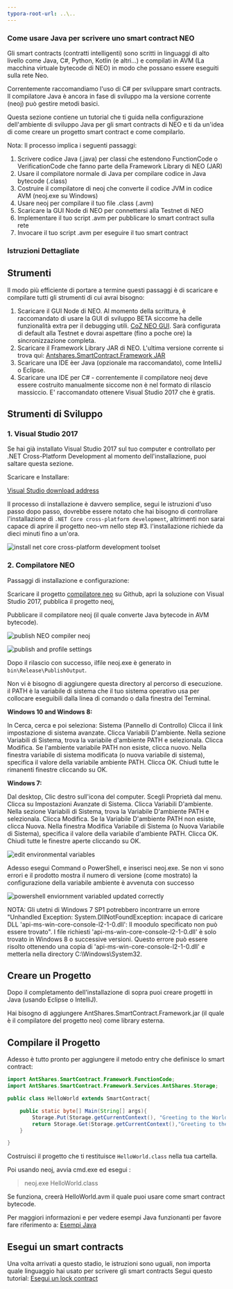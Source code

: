```yaml
---
typora-root-url: ..\..
---
```


### Come usare Java per scrivere uno smart contract NEO

Gli smart contracts (contratti intelligenti) sono scritti in linguaggi di alto livello come Java, C#, Python, Kotlin (e altri...) e compilati in AVM (La macchina virtuale bytecode di NEO) in modo che possano essere eseguiti sulla rete Neo. 

Correntemente raccomandiamo l'uso di C# per sviluppare smart contracts. Il compilatore Java è ancora in fase di sviluppo ma la versione corrente (neoj) può gestire metodi basici.

Questa sezione contiene un tutorial che ti guida nella configurazione dell'ambiente di sviluppo Java per gli smart contracts di NEO e ti da un'idea di ​​come creare un progetto smart contract e come compilarlo.

Nota: Il processo implica i seguenti passaggi:
1. Scrivere codice Java (.java) per classi che estendono FunctionCode o VerificationCode che fanno parte della Framework Library di NEO (JAR)
2. Usare il compilatore normale di Java per compilare codice in Java bytecode (.class)
3. Costruire il compilatore di neoj che converte il codice JVM in codice AVM (neoj.exe su Windows)
4. Usare neoj per compilare il tuo file .class (.avm)
5. Scaricare la GUI Node di NEO per connettersi alla Testnet di NEO
6. Implementare il tuo script .avm per pubblicare lo smart contract sulla rete
7. Invocare il tuo script .avm per eseguire il tuo smart contract

### Istruzioni Dettagliate

## Strumenti

Il modo più efficiente di portare a termine questi passaggi è di scaricare e compilare tutti gli strumenti di cui avrai bisogno:

1. Scaricare il GUI Node di NEO. Al momento della scrittura, è raccomandato di usare la GUI di sviluppo BETA siccome ha delle funzionalità extra per il debugging utili. [CoZ NEO GUI](https://github.com/CityOfZion/neo-gui-developer). Sarà configurata di default alla Testnet e dovrai aspettare (fino a poche ore) la sincronizzazione completa.
2. Scaricare il Framework Library JAR di NEO. L'ultima versione corrente si trova qui: [Antshares.SmartContract.Framework JAR](https://github.com/CityOfZion/neo-java-sdk/blob/master/target/org.neo.smartcontract.framework.jar)
3. Scaricare una IDE èer Java (opzionale ma raccomandato), come IntelliJ o Eclipse.
4. Scaricare una IDE per C# - correntemente il compilatore neoj deve essere costruito manualmente siccome non è nel formato di rilascio massiccio. E' raccomandato ottenere Visual Studio 2017 che è gratis.

## Strumenti di Sviluppo

### 1. Visual Studio 2017

Se hai già installato Visual Studio 2017 sul tuo computer e controllato per .NET Cross-Platform Development al momento dell'installazione, puoi saltare questa sezione.

Scaricare e Installare:

[Visual Studio download address](https://www.visualstudio.com/products/visual-studio-community-vs)

Il processo di installazione è davvero semplice, segui le istruzioni d'uso passo dopo passo, dovrebbe essere notato che hai bisogno di controllare l'installazione di `.NET Core cross-platform development`, altrimenti non sarai capace di aprire il progetto neo-vm nello step #3. l'installazione richiede da dieci minuti fino a un'ora.

![install net core cross-platform development toolset](/assets/install_core_cross_platform_development_toolset.png)

### 2. Compilatore NEO

Passaggi di installazione e configurazione:

Scaricare il progetto [compilatore neo](https://github.com/neo-project/neo-compiler) su Github, apri la soluzione con Visual Studio 2017, pubblica il progetto neoj,

Pubblicare il compilatore neoj (il quale converte Java bytecode in AVM bytecode).

![publish NEO compiler neoj](/assets/publish_neo_compiler_neoj.png)

![publish and profile settings](/assets/publish_and_profile_settings.png)

Dopo il rilascio con successo, ilfile neoj.exe è generato in `bin\Release\PublishOutput`.

Non vi è bisogno di aggiungere questa directory al percorso di esecuzione. il PATH è la variabile di sistema che il tuo sistema operativo usa per collocare eseguibili dalla linea di comando o dalla finestra del Terminal.

**Windows 10 and Windows 8:**

  In Cerca, cerca e poi seleziona: Sistema (Pannello di Controllo)
  Clicca il link impostazione di sistema avanzate.
  Clicca Variabili D'ambiente. Nella sezione Variabili di Sistema, trova la variabile d'ambiente PATH e selezionala. Clicca Modifica. Se l'ambiente variabile PATH non esiste, clicca nuovo.
  Nella finestra variabile di sistema modificata (o nuova variabile di sistema), specifica il valore della variabile ambiente PATH. Clicca OK. Chiudi tutte le rimanenti finestre cliccando su OK.

**Windows 7:**

  Dal desktop, Clic destro sull'icona del computer.
  Scegli Proprietà dal menu.
  Clicca su Impostazioni Avanzate di Sistema.
  Clicca Variabili D'ambiente. Nella sezione Variabili di Sistema, trova la Variabile D'ambiente PATH e selezionala. Clicca Modifica. Se la Variabile D'ambiente PATH non esiste, clicca Nuova. 
  Nella finestra Modifica Variabile di Sistema (o Nuova Variabile di Sistema), specifica il valore della variabile d'ambiente PATH. Clicca OK. Chiudi tutte le finestre aperte cliccando su OK.

![edit environmental variables](/assets/edit_environmental_variables.png)

Adesso esegui Command o PowerShell, e inserisci neoj.exe. Se non vi sono errori e il prodotto mostra il numero di versione (come mostrato) la configurazione della variabile ambiente è avvenuta con successo

![powershell enviornment variabled updated correctly](/assets/powershell_enviornment_variabled_updated_correctly.png)

NOTA: Gli utetni di Windows 7 SP1 potrebbero incontrarre un errore "Unhandled Exception: System.DllNotFoundException: incapace di caricare DLL 'api-ms-win-core-console-l2-1-0.dll': Il moodulo specificato non può essere trovato". I file richiesti 'api-ms-win-core-console-l2-1-0.dll' è solo trovato in Windows 8 o successive versioni. Questo errore può essere risolto ottenendo una copia di 'api-ms-win-core-console-l2-1-0.dll' e metterla nella directory C:\Windows\System32.

## Creare un Progetto

Dopo il completamento dell'installazione di sopra puoi creare progetti in Java (usando Eclipse o IntelliJ).

Hai bisogno di aggiungere AntShares.SmartContract.Framework.jar (il quale è  il compilatore del progetto neo) come library esterna.


## Compilare il Progetto

Adesso è tutto pronto per aggiungere il metodo entry che definisce lo smart contract:

```Java
import AntShares.SmartContract.Framework.FunctionCode;
import AntShares.SmartContract.Framework.Services.AntShares.Storage;

public class HelloWorld extends SmartContract{

    public static byte[] Main(String[] args){
        Storage.Put(Storage.getCurrentContext(), "Greeting to the World", "Hello World!");
        return Storage.Get(Storage.getCurrentContext(),"Greeting to the World");
    }

}
```

Costruisci il progetto che ti restituisce `HelloWorld.class` nella tua cartella.

Poi usando neoj, avvia cmd.exe ed esegui :
> neoj.exe HelloWorld.class

Se funziona, creerà HelloWorld.avm il quale puoi usare come smart contract bytecode.

Per maggiori informazioni e per vedere esempi Java funzionanti per favore fare riferimento a: [Esempi Java](https://github.com/neo-project/examples-java)

## Esegui un smart contracts

Una volta arrivati a questo stadio, le istruzioni sono uguali, non importa quale linguaggio hai usato per scrivere gli smart contracts 
Segui questo tutorial: [Esegui un lock contract](http://docs.neo.org/en-us/sc/tutorial/Lock2.html)
